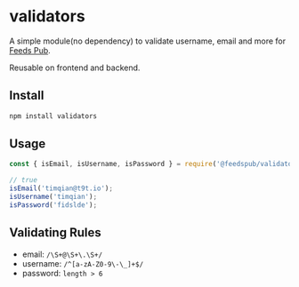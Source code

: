 # validators

A simple module(no dependency) to validate username, email and more for [Feeds Pub](https://feeds.pub).

Reusable on frontend and backend.

## Install

```bash
npm install validators
```

## Usage

```js
const { isEmail, isUsername, isPassword } = require('@feedspub/validators');

// true
isEmail('timqian@t9t.io');
isUsername('timqian');
isPassword('fidslde');
```

## Validating Rules

- email: `/\S+@\S+\.\S+/`
- username: `/^[a-zA-Z0-9\-\_]+$/`
- password: `length > 6`
